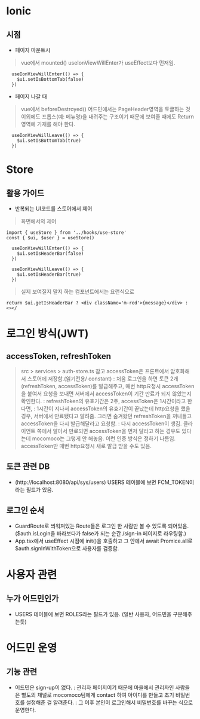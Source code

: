 # Ionic

## 시점

- 페이지 마운트시 
> vue에서 mounted()
> useIonViewWillEnter가 useEffect보다 먼저임.
```
  useIonViewWillEnter(() => {
    $ui.setIsBottomTab(false)
  })
```
- 페이지 나갈 때
> vue에서 beforeDestroyed()
> 어드민에서는 PageHeader영역을 토글하는 것이외에도 프롭스(예: 메뉴명)을 내려주는 구조이기 때문에 보여줄 때에도 Return 영역에 기재를 해야 한다.
```  
  useIonViewWillLeave(() => {
    $ui.setIsBottomTab(true)
  })
```

# Store

## 활용 가이드

- 반복되는 UI코드를 스토어에서 제어

> 화면에서의 제어
```
import { useStore } from '../hooks/use-store'
const { $ui, $user } = useStore()

  useIonViewWillEnter(() => {
    $ui.setIsHeaderBar(false)
  })

  useIonViewWillLeave(() => {
    $ui.setIsHeaderBar(true)
  })
```

> 실제 보여질지 말지 하는 컴포넌트에서는 요런식으로
```
return $ui.getIsHeaderBar ? <div className='m-red'>{message}</div> : <></
```




# 로그인 방식(JWT)

## accessToken, refreshToken
  > src > services > auth-store.ts 참고
  > accessToken은 프론트에서 암호화해서 스토어에 저장함.(읽기전용/ constant)
  : 처음 로그인을 하면 토큰 2개(refreshToken, accessToken)를 발급해주고,
  매번 http요청시 accessToken을 붙여서 요청을 보내면 서버에서 accessToken이 기간 만료가 되지 않았는지 확인한다.
  : refreshToken의 유효기간은 2주, accessToken은 1시간이라고 한다면,
  : 1시간이 지나서 accessToken의 유효기간이 끝났는데 http요청을 했을 경우, 서버에서 만료됐다고 알려줌. 그러면 숨겨왔던 refreshToken을 꺼내들고 accessToken을 다시 발급해달라고 요청함. 
  : 다시 accessToken이 생김.
  >클라이언트 쪽에서 알아서 만료되면 accessToken을 먼저 달라고 하는 경우도 있다는데 mocomoco는 그렇게 안 해놓음. 이런 인증 방식은 정하기 나름임. accessToken만 매번 http요청시 새로 발급 받을 수도 있음.

## 토큰 관련 DB
  - (http://localhost:8080/api/sys/users) USERS 테이블에 보면 FCM_TOKEN이라는 필드가 있음.

## 로그인 순서
- GuardRoute로 씌워져있는 Route들은 로그인 한 사람만 볼 수 있도록 되어있음. ($auth.isLogin을 바라보다가 false가 되는 순간 /sign-in 페이지로 라우팅함.)
- App.tsx에서 useEffect 시점에 init()을 호출하고 그 안에서 await Promice.all로 $auth.signInWithToken으로 사용자를 검증함.


# 사용자 관련
## 누가 어드민인가
  - USERS 테이블에 보면 ROLES라는 필드가 있음. (일반 사용자, 어드민을 구분해주는듯)



# 어드민 운영
## 기능 관련
  - 어드민은 sign-up이 없다.
  : 관리자 페이지이기 때문에 마을에서 관리자인 사람들은 별도의 채널로 mocomoco팀에게 contact 하여 아이디를 만들고 초기 비밀번호를 설정해준 걸 알려준다.
  : 그 이후 본인이 로그인해서 비밀번호를 바꾸는 식으로 운영한다.